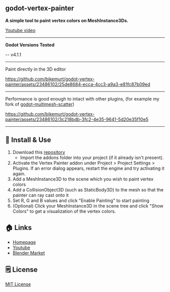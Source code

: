 ## godot-vertex-painter
 
**A simple tool to paint vertex colors on MeshInstance3Ds.**

[Youtube video](https://youtu.be/kPeYi7-9U6U)

---

**Godot Versions Tested**

-- v4.1.1

---
Paint directly in the 3D editor

https://github.com/bikemurt/godot-vertex-painter/assets/23486102/25de8684-ecca-4cc3-a9a3-e81fc87b09ed

---
Performance is good enough to intact with other plugins, (for example my fork of [godot-multimesh-scatter](https://github.com/bikemurt/godot-multimesh-scatter))

https://github.com/bikemurt/godot-vertex-painter/assets/23486102/3c218bdb-3fc2-4e35-9641-5d20e35f10e5

---
## 🚀 Install & Use

1. Download this [repository](https://github.com/bikemurt/godot-vertex-painter/)
    - Import the addons folder into your project (if it already isn't present).
2. Activate the Vertex Painter addon under Project > Project Settings > Plugins. If an error dialog appears, restart the engine and try activating it again.
3. Add a MeshInstance3D to the scene which you wish to paint vertex colors
4. Add a CollisionObject3D (such as StaticBody3D) to the mesh so that the painter can ray cast onto it
5. Set R, G and B values and click "Enable Painting" to start painting
6. (Optional) Click your MeshInstance3D in the scene tree and click "Show Colors" to get a visualization of the vertex colors.

## 🏠 Links

- [Homepage](https://www.michaeljared.ca/)
- [Youtube](https://www.youtube.com/@michaeljburt)
- [Blender Market](https://blendermarket.com/creators/michaeljared)

## 🗒️ License

[MIT License](/LICENSE)
